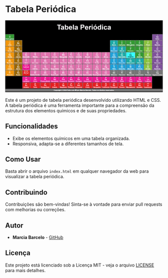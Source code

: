 # Tabela Periódica

![Tabela Periódica](./img/tabela.png)

Este é um projeto de tabela periódica desenvolvido utilizando HTML e CSS. A tabela periódica é uma ferramenta importante para a compreensão da estrutura dos elementos químicos e de suas propriedades.

## Funcionalidades

- Exibe os elementos químicos em uma tabela organizada.
- Responsiva, adapta-se a diferentes tamanhos de tela.


## Como Usar

Basta abrir o arquivo `index.html` em qualquer navegador da web para visualizar a tabela periódica.

## Contribuindo

Contribuições são bem-vindas! Sinta-se à vontade para enviar pull requests com melhorias ou correções.

## Autor

- **Marcia Barcelo** - [GitHub](https://github.com/Mpbarcelo)

## Licença

Este projeto está licenciado sob a Licença MIT - veja o arquivo [LICENSE](LICENSE) para mais detalhes.
